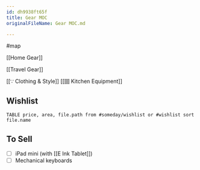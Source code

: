 ```yaml
---
id: dh9938ft65f
title: Gear MOC
originalFileName: Gear MOC.md

---
```


#map

[[Home Gear]]

[[Travel Gear]]

[[∵ Clothing & Style]]
[[⫿⫿⫿ Kitchen Equipment]]

## Wishlist

```dataview
TABLE price, area, file.path from #someday/wishlist or #wishlist sort file.name
```

## To Sell

* [ ] iPad mini (with [[E Ink Tablet]])
* [ ] Mechanical keyboards

